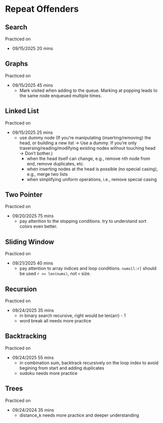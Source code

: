 # Repeat Offenders

## Search

Practiced on
- 09/15/2025 20 mins

## Graphs

Practiced on
- 09/15/2025 45 mins
    - Mark visited when adding to the queue. Marking at popping leads to the same node enqueued multiple times.

## Linked List

Practiced on
- 09/15/2025 25 mins
    - use dummy node (If you’re manipulating (inserting/removing) the head, or building a new list → Use a dummy. If you’re only traversing/reading/modifying existing nodes without touching head → Don’t bother.)
        - when the head itself can change, e.g., remove nth node from end, remove duplicates, etc.
        - when inserting nodes at the head is possible (no special casing), e.g., merge two lists
        - when simplifying uniform operations, i.e., remove special casing

## Two Pointer

Practiced on
- 09/20/2025 75 mins
    - pay attention to the stopping conditions. try to understand sort colors even better.

## Sliding Window

Practiced on
- 09/21/2025 40 mins
    - pay attention to array indices and loop conditions. `nums[l:r]` should be used `r <= len(nums)`, not `<` size.

## Recursion

Practiced on
- 09/24/2025 35 mins
    - in binary search recursive, right would be len(arr) - 1
    - word break all needs more practice

## Backtracking

Practiced on
- 09/24/2025 55 mins
    - in combination sum, backtrack recursively on the loop index to avoid begining from start and adding duplicates
    - sudoku needs more practice

## Trees

Practiced on
- 09/24/2024 35 mins
    - distance_k needs more practice and deeper understanding
